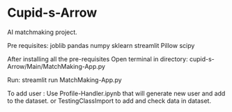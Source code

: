# Cupid-s-Arrow
AI matchmaking project.

Pre requisites:
joblib
pandas
numpy
sklearn
streamlit
Pillow
scipy

After installing all the pre-requisites
Open terminal in directory: cupid-s-Arrow/Main/MatchMaking-App.py

Run: streamlit run MatchMaking-App.py

To add user :
Use Profile-Handler.ipynb that will generate new user and add to the dataset.
or TestingClassImport to add and check data in dataset.
